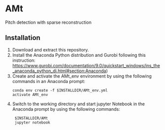 # AMt
Pitch detection with sparse reconstruction

## Installation
1. Download and extract this repository.
2. Install the Anaconda Python distribution and Gurobi following this instruction:
https://www.gurobi.com/documentation/9.0/quickstart_windows/ins_the_anaconda_python_di.html#section:Anaconda)
3. Create and activate the AMt_env environment by using the following commands in an Anaconda prompt:
   ```
   conda env create -f $INSTALLDIR/AMt_env.yml
   activate AMt_env
   ```
4. Switch to the working directory and start jupyter Notebook in the Anaconda prompt by using the following commands:
   ```
    $INSTALLDIR/AMt
    jupyter notebook
   ```